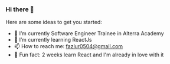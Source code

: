 ### Hi there 👋

Here are some ideas to get you started:

- 🔭 I’m currently Software Engineer Trainee in Alterra Academy
- 🌱 I’m currently learning ReactJs
- 📫 How to reach me: fazlur0504@gmail.com
- :heartbeat: Fun fact: 2 weeks learn React and I'm already in love with it
